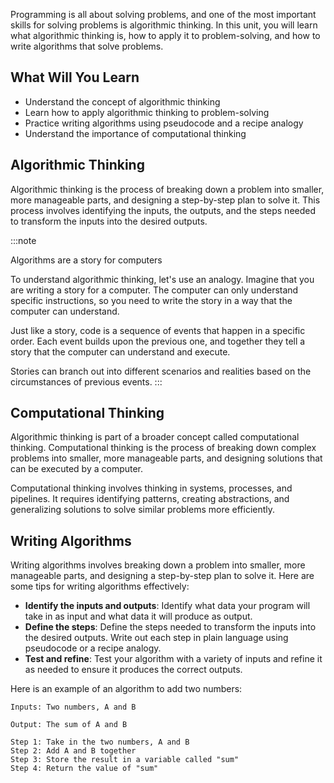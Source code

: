 Programming is all about solving problems, and one of the most important skills for solving problems is algorithmic thinking. In this unit, you will learn what algorithmic thinking is, how to apply it to problem-solving, and how to write algorithms that solve problems.

## What Will You Learn

- Understand the concept of algorithmic thinking
- Learn how to apply algorithmic thinking to problem-solving
- Practice writing algorithms using pseudocode and a recipe analogy
- Understand the importance of computational thinking

## Algorithmic Thinking

Algorithmic thinking is the process of breaking down a problem into smaller, more manageable parts, and designing a step-by-step plan to solve it. This process involves identifying the inputs, the outputs, and the steps needed to transform the inputs into the desired outputs.

:::note

Algorithms are a story for computers

To understand algorithmic thinking, let's use an analogy. Imagine that you are writing a story for a computer. The computer can only understand specific instructions, so you need to write the story in a way that the computer can understand.

Just like a story, code is a sequence of events that happen in a specific order. Each event builds upon the previous one, and together they tell a story that the computer can understand and execute.

Stories can branch out into different scenarios and realities based on the circumstances of previous events.
:::

## Computational Thinking

Algorithmic thinking is part of a broader concept called computational thinking. Computational thinking is the process of breaking down complex problems into smaller, more manageable parts, and designing solutions that can be executed by a computer.

Computational thinking involves thinking in systems, processes, and pipelines. It requires identifying patterns, creating abstractions, and generalizing solutions to solve similar problems more efficiently.

## Writing Algorithms

Writing algorithms involves breaking down a problem into smaller, more manageable parts, and designing a step-by-step plan to solve it. Here are some tips for writing algorithms effectively:

- **Identify the inputs and outputs**: Identify what data your program will take in as input and what data it will produce as output.
- **Define the steps**: Define the steps needed to transform the inputs into the desired outputs. Write out each step in plain language using pseudocode or a recipe analogy.
- **Test and refine**: Test your algorithm with a variety of inputs and refine it as needed to ensure it produces the correct outputs.

Here is an example of an algorithm to add two numbers:

```
Inputs: Two numbers, A and B

Output: The sum of A and B

Step 1: Take in the two numbers, A and B
Step 2: Add A and B together
Step 3: Store the result in a variable called "sum"
Step 4: Return the value of "sum"
```